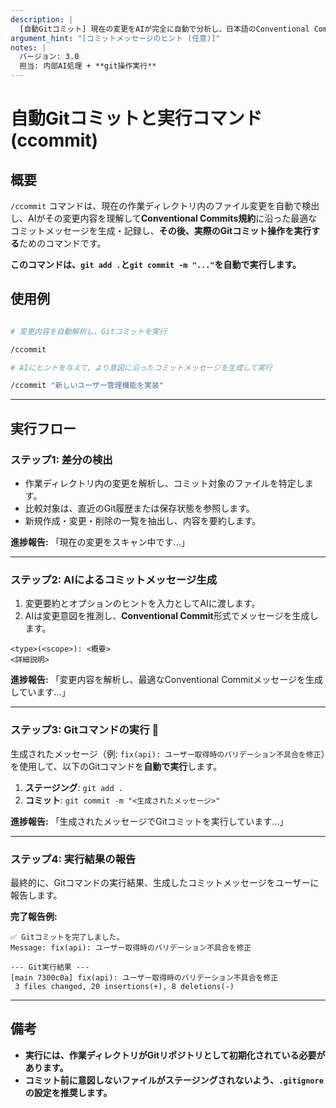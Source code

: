 ```yaml
---
description: |
  [自動Gitコミット] 現在の変更をAIが完全に自動で分析し、日本語のConventional Commitメッセージを生成した後、**`git add .`と`git commit`を実行します**。
argument_hint: "[コミットメッセージのヒント (任意)]"
notes: |
  バージョン: 3.0
  担当: 内部AI処理 + **git操作実行**
---
```

# 自動Gitコミットと実行コマンド (ccommit)

## 概要

`/ccommit` コマンドは、現在の作業ディレクトリ内のファイル変更を自動で検出し、AIがその変更内容を理解して**Conventional Commits規約**に沿った最適なコミットメッセージを生成・記録し、**その後、実際のGitコミット操作を実行する**ためのコマンドです。

**このコマンドは、`git add .`と`git commit -m "..."`を自動で実行します。**

## 使用例

```bash

# 変更内容を自動解析し、Gitコミットを実行

/ccommit

# AIにヒントを与えて、より意図に沿ったコミットメッセージを生成して実行

/ccommit "新しいユーザー管理機能を実装"
```

---

## 実行フロー

### ステップ1: 差分の検出

- 作業ディレクトリ内の変更を解析し、コミット対象のファイルを特定します。
- 比較対象は、直近のGit履歴または保存状態を参照します。
- 新規作成・変更・削除の一覧を抽出し、内容を要約します。

**進捗報告:**
「現在の変更をスキャン中です...」

---

### ステップ2: AIによるコミットメッセージ生成

1. 変更要約とオプションのヒントを入力としてAIに渡します。
2. AIは変更意図を推測し、**Conventional Commit**形式でメッセージを生成します。

```
<type>(<scope>): <概要>
<詳細説明>
```

**進捗報告:**
「変更内容を解析し、最適なConventional Commitメッセージを生成しています...」

---

### ステップ3: Gitコマンドの実行 🚀

生成されたメッセージ（例: `fix(api): ユーザー取得時のバリデーション不具合を修正`）を使用して、以下のGitコマンドを**自動で実行**します。

1. **ステージング**: `git add .`
2. **コミット**: `git commit -m "<生成されたメッセージ>"`

**進捗報告:**
「生成されたメッセージでGitコミットを実行しています...」

---

### ステップ4: 実行結果の報告

最終的に、Gitコマンドの実行結果、生成したコミットメッセージをユーザーに報告します。

**完了報告例:**

```
✅ Gitコミットを完了しました。
Message: fix(api): ユーザー取得時のバリデーション不具合を修正

--- Git実行結果 ---
[main 7300c0a] fix(api): ユーザー取得時のバリデーション不具合を修正
 3 files changed, 20 insertions(+), 8 deletions(-)
```

---

## 備考

- **実行には、作業ディレクトリがGitリポジトリとして初期化されている必要があります。**
- **コミット前に意図しないファイルがステージングされないよう、`.gitignore`の設定を推奨します。**
